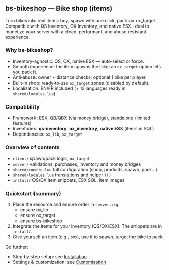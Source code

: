 ## bs-bikeshop — Bike shop (items)

Turn bikes into real items: buy, spawn with one click, pack via ox_target. Compatible with QS Inventory, OX Inventory, and native ESX. Ideal to monetize your server with a clean, performant, and abuse‑resistant experience.

### Why bs-bikeshop?
- Inventory‑agnostic: QS, OX, native ESX — auto‑select or force.
- Smooth experience: the item spawns the bike; an `ox_target` option lets you pack it.
- Anti‑abuse: owner + distance checks; optional 1 bike per player.
- Built‑in shop: ready‑to‑use `ox_target` zones (disabled by default).
- Localization: EN/FR included (+ 12 languages ready in `shared/locales.lua`).

### Compatibility
- Framework: ESX, QB/QBX (via money bridge), standalone (limited features)
- Inventories: **qs-inventory**, **ox_inventory**, **native ESX** (items in SQL)
- Dependencies: `ox_lib`, `ox_target`

### Overview of contents
- `client/` spawn/pack logic, `ox_target`
- `server/` validations, purchases, inventory and money bridges
- `shared/config.lua` full configuration (shop, products, spawn, pack…)
- `shared/locales.lua` translations and helper `T()`
- `install/` QS/OX item snippets, ESX SQL, item images

### Quickstart (summary)
1) Place the resource and ensure order in `server.cfg`:
   - ensure ox_lib
   - ensure ox_target
   - ensure bs-bikeshop
2) Integrate the items for your inventory (QS/OX/ESX). The snippets are in `install/`.
3) Give yourself an item (e.g., `bmx`), use it to spawn, target the bike to pack.

Go further:
- Step‑by‑step setup: see [Installation](installation.md)
- Settings & customization: see [Customisation](customisation.md)


